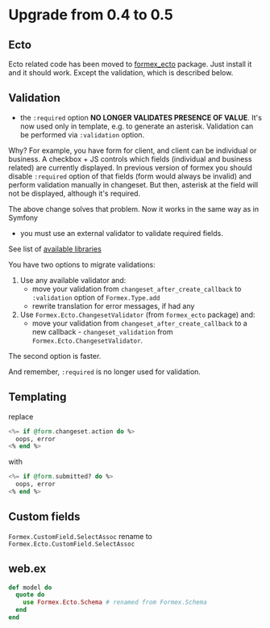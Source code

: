 # Upgrade from 0.4 to 0.5

## Ecto

Ecto related code has been moved to [formex_ecto](https://github.com/jakub-zawislak/formex_ecto)
package. Just install it and it should work. Except the validation, which is described below.

## Validation

* the `:required` option **NO LONGER VALIDATES PRESENCE OF VALUE**. It's now used only in template,
e.g. to generate an asterisk. Validation can be performed via `:validation` option.

Why? For example, you have form for client, and client can be individual or business.
A checkbox + JS controls which fields (individual and business related) are currently
displayed. In previous version of formex you should disable `:required` option of that fields
(form would always be invalid) and perform validation manually in changeset.
But then, asterisk at the field will not be displayed, although it's required.

The above change solves that problem. Now it works in the same way as in Symfony

* you must use an external validator to validate required fields.

See list of
[available libraries](https://hexdocs.pm/formex/Formex.Validator.html#available-adapters)

You have two options to migrate validations:
1. Use any available validator and:
    - move your validation from `changeset_after_create_callback` to `:validation`
      option of `Formex.Type.add`
    - rewrite translation for error messages, if had any
2. Use `Formex.Ecto.ChangesetValidator` (from `formex_ecto` package) and:
    - move your validation from `changeset_after_create_callback` to a new callback -
    `changeset_validation` from `Formex.Ecto.ChangesetValidator`.

The second option is faster.

And remember, `:required` is no longer used for validation.

## Templating

replace

```elixir
<%= if @form.changeset.action do %>
  oops, error
<% end %>
```

with

```elixir
<%= if @form.submitted? do %>
  oops, error
<% end %>
```

## Custom fields

`Formex.CustomField.SelectAssoc` rename to `Formex.Ecto.CustomField.SelectAssoc`

## web.ex

```elixir
def model do
  quote do
    use Formex.Ecto.Schema # renamed from Formex.Schema
  end
end
```